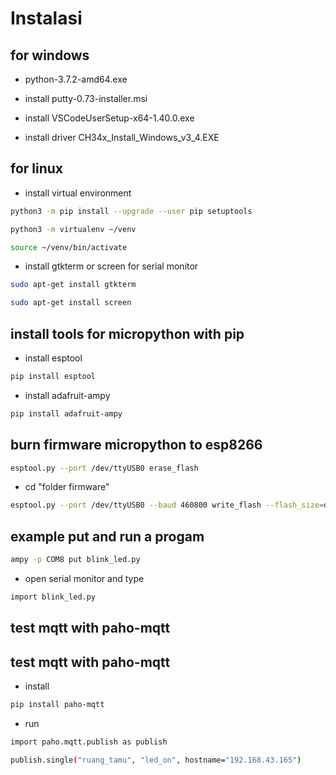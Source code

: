 # Instalasi

<!-- install tools and burn micropython firmware to esp8266 board -->

## for windows
- python-3.7.2-amd64.exe


- install putty-0.73-installer.msi


- install VSCodeUserSetup-x64-1.40.0.exe


- install driver CH34x_Install_Windows_v3_4.EXE

## for linux

- install virtual environment
```bash
python3 -m pip install --upgrade --user pip setuptools 
```
```bash
python3 -m virtualenv ~/venv
```

```bash
source ~/venv/bin/activate
```
- install gtkterm or screen for serial monitor

```bash
sudo apt-get install gtkterm
```
```bash
sudo apt-get install screen
```

## install tools for micropython with pip

- install esptool
```bash
pip install esptool
```
- install adafruit-ampy
```bash
pip install adafruit-ampy
```

## burn firmware micropython to esp8266 

```bash
esptool.py --port /dev/ttyUSB0 erase_flash
```
- cd "folder firmware"
```bash
esptool.py --port /dev/ttyUSB0 --baud 460800 write_flash --flash_size=detect 0 esp8266-20190529-v1.11.bin
```


## example put and run a progam 

```bash
ampy -p COM8 put blink_led.py
```

- open serial monitor and type

```bash
import blink_led.py
```

## test mqtt with paho-mqtt
## test mqtt with paho-mqtt
- install 

```bash
pip install paho-mqtt
```

-  run
```bash
import paho.mqtt.publish as publish

```
```bash
publish.single("ruang_tamu", "led_on", hostname="192.168.43.165")
```
